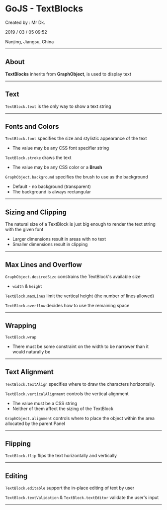 # GoJS - TextBlocks

Created by : Mr Dk.

2019 / 03 / 05 09:52

Nanjing, Jiangsu, China

---

## About

__TextBlocks__ inherits from __GraphObject__, is used to display text

---

## Text

`TextBlock.text` is the only way to show a text string

---

## Fonts and Colors

`TextBlock.font` specifies the size and stylistic appearance of the text

* The value may be any CSS font specifier string

`TextBlock.stroke` draws the text

* The value may be any CSS color or a __Brush__

`GraphObject.background` specifies the brush to use as the background

* Default - no background (transparent)
* The background is always rectangular

---

## Sizing and Clipping

The natural size of a TextBlock is just big enough to render the text string with the given font

* Larger dimensions result in areas with no text
* Smaller dimensions result in clipping

---

## Max Lines and Overflow

`GraphObject.desiredSize` constrains the TextBlock's available size

* `width` & `height`

`TextBlock.maxLines` limit the vertical height (the number of lines allowed)

`TextBlock.overflow` decides how to use the remaining space

---

## Wrapping

`TextBlock.wrap`

* There must be some constraint on the width to be narrower than it would naturally be

---

## Text Alignment

`TextBlock.textAlign` specifies where to draw the characters horizontally.

`TextBlock.verticalAlignment` controls the vertical alignment

* The value must be a CSS string
* Neither of them affect the sizing of the TextBlock

`GraphObject.alignment` controls where to place the object within the area allocated by the parent Panel

---

## Flipping

`TextBlock.flip` flips the text horizontally and vertically

---

## Editing

`TextBlock.editable` support the in-place editing of text by user

`TextBlock.textValidation` & `TextBlock.textEditor` validate the user's input

---

